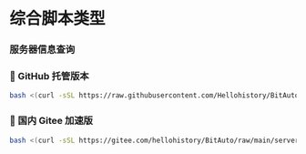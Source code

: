 # 综合脚本类型
### 服务器信息查询
### **🔹 GitHub 托管版本**
```bash
bash <(curl -sSL https://raw.githubusercontent.com/Hellohistory/BitAuto/refs/heads/main/server/server_info_report/server_info_report_zh.sh)
```

### **🚀 国内 Gitee 加速版**
```bash
bash <(curl -sSL https://gitee.com/hellohistory/BitAuto/raw/main/server/server_info_report/server_info_report_zh.sh)
```